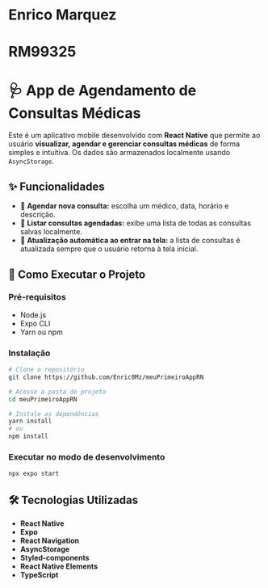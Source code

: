 # Enrico Marquez

# RM99325

# 🩺 App de Agendamento de Consultas Médicas

Este é um aplicativo mobile desenvolvido com **React Native** que permite ao usuário **visualizar, agendar e gerenciar consultas médicas** de forma simples e intuitiva. Os dados são armazenados localmente usando `AsyncStorage`.

## ✨ Funcionalidades

- 📅 **Agendar nova consulta:** escolha um médico, data, horário e descrição.
- 🧾 **Listar consultas agendadas:** exibe uma lista de todas as consultas salvas localmente.
- 🔄 **Atualização automática ao entrar na tela:** a lista de consultas é atualizada sempre que o usuário retorna à tela inicial.

## 🚀 Como Executar o Projeto

### Pré-requisitos

- Node.js
- Expo CLI
- Yarn ou npm

### Instalação

```bash
# Clone o repositório
git clone https://github.com/Enric0Mz/meuPrimeiroAppRN

# Acesse a pasta do projeto
cd meuPrimeiroAppRN

# Instale as dependências
yarn install
# ou
npm install
```

### Executar no modo de desenvolvimento

```bash
npx expo start
```

## 🛠️ Tecnologias Utilizadas

- **React Native**
- **Expo**
- **React Navigation**
- **AsyncStorage**
- **Styled-components**
- **React Native Elements**
- **TypeScript**
